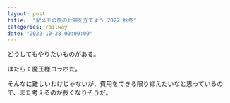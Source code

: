 ```yaml
---
layout: post
title:  "駅メモの旅の計画を立てよう 2022 秋冬"
categories: railway
date: "2022-10-28 00:00:00"
---
```


どうしてもやりたいものがある。

はたらく魔王様コラボだ。

そんなに難しいわけじゃないが、費用をできる限り抑えたいなと思っているので、また考えるのが長くなりそうだ。

